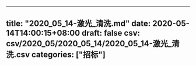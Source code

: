
---
title: "2020_05_14-激光_清洗.md"
date: 2020-05-14T14:00:15+08:00
draft: false
csv: csv/2020_05/2020_05_14/2020_05_14-激光_清洗.csv
categories: ["招标"]
---
